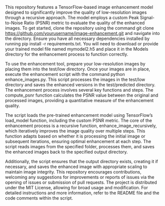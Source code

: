 This repository features a TensorFlow-based image enhancement model designed to significantly improve the quality of low-resolution images through a recursive approach. The model employs a custom Peak Signal-to-Noise Ratio (PSNR) metric to evaluate the quality of the enhanced images. To get started, clone the repository using the command git clone https://github.com/yourusername/image-enhancement.git and navigate into the directory. Ensure you have all necessary dependencies installed by running pip install -r requirements.txt. You will need to download or provide your trained model file named mymodel2.h5 and place it in the Models directory for the enhancement process to function correctly.

To use the enhancement tool, prepare your low-resolution images by placing them into the test/low directory. Once your images are in place, execute the enhancement script with the command python enhance_images.py. This script processes the images in the test/low directory and saves the enhanced versions in the test/predicted directory. The enhancement process involves several key functions and steps. The compute_psnr function calculates the PSNR value between the original and processed images, providing a quantitative measure of the enhancement quality.

The script loads the pre-trained enhancement model using TensorFlow’s load_model function, including the custom PSNR metric. The core of the enhancement process is a recursive function, enhance_image_recursively, which iteratively improves the image quality over multiple steps. This function adapts based on whether it is processing the initial image or subsequent iterations, ensuring optimal enhancement at each step. The script reads images from the specified folder, processes them, and saves the enhanced images back to the specified output directory.

Additionally, the script ensures that the output directory exists, creating it if necessary, and saves the enhanced image with appropriate scaling to maintain image integrity. This repository encourages contributions, welcoming any suggestions for improvements or reports of issues via the opening of issues or submission of pull requests. The project is distributed under the MIT License, allowing for broad usage and modification. For detailed instructions and more information, refer to the README file and the code comments within the script.






